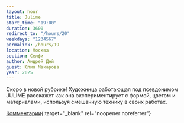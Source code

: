 ```yaml
---
layout: hour
title: Julime
start_time: "19:00"
duration: 3600
redirect_to: "/hours/20"
weekdays: "1234567"
permalink: /hours/19
location: Москва
section: Селфи
author: Андрей Дей
guest: Юлия Макарова  
year: 2025
---
```


Скоро в новой рубрике! Художница работающая под псевдонимом JULIME расскажет как она экспериментирует с формой, цветом и материалами, используя смешанную технику в своих работах.

 [Комментарии](https://t.me/+nk0UKze8dEczZDAy){:target="_blank" rel="noopener noreferrer"}
